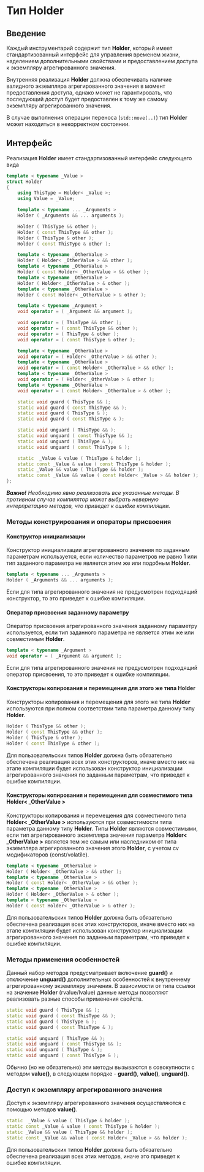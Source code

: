 # Тип Holder

## Введение

Каждый инструментарий содержит тип **Holder**, который имеет стандартизованный интерфейс для управления временем жизни, наделением дополнительными свойствами и предоставлением доступа к экземпляру агрегированного значения.

Внутренняя реализация **Holder** должна обеспечивать наличие валидного экземпляра агрегированного значения в момент предоставления доступа, однако может не гарантировать, что последующий доступ будет предоставлен к тому же самому экземпляру агрегированного значения.

В случае выполнения операции переноса (`std::move(..)`) тип **Holder** может находиться в некорректном состоянии.

## Интерфейс

Реализация **Holder** имеет стандартизованный интерфейс следующего вида

```cpp
template < typename _Value >
struct Holder
{
    using ThisType = Holder< _Value >;
    using Value = _Value;

    template < typename ... _Arguments >
    Holder ( _Arguments && ... arguments );

    Holder ( ThisType && other );
    Holder ( const ThisType && other );
    Holder ( ThisType & other );
    Holder ( const ThisType & other );

    template < typename _OtherValue >
    Holder ( Holder< _OtherValue > && other );
    template < typename _OtherValue >
    Holder ( const Holder< _OtherValue > && other );
    template < typename _OtherValue >
    Holder ( Holder< _OtherValue > & other );
    template < typename _OtherValue >
    Holder ( const Holder< _OtherValue > & other );

    template < typename _Argument >
    void operator = ( _Argument && argument );

    void operator = ( ThisType && other );
    void operator = ( const ThisType && other );
    void operator = ( ThisType & other );
    void operator = ( const ThisType & other );

    template < typename _OtherValue >
    void operator = ( Holder< _OtherValue > && other );
    template < typename _OtherValue >
    void operator = ( const Holder< _OtherValue > && other );
    template < typename _OtherValue >
    void operator = ( Holder< _OtherValue > & other );
    template < typename _OtherValue >
    void operator = ( const Holder< _OtherValue > & other );

    static void guard ( ThisType && );
    static void guard ( const ThisType && );
    static void guard ( ThisType & );
    static void guard ( const ThisType & );

    static void unguard ( ThisType && );
    static void unguard ( const ThisType && );
    static void unguard ( ThisType & );
    static void unguard ( const ThisType & );

    static  _Value & value ( ThisType & holder );
    static const _Value & value ( const ThisType & holder );
    static _Value && value ( ThisType && holder );
    static const _Value && value ( const Holder< _Value > && holder );
};
```

***Важно!*** *Необходимо явно реализовать все указанные методы. В противном случае компилятор может выбрать неверную интерпретацию методов, что приведет к ошибке компиляции.*

### Методы конструирования и операторы присвоения

#### Конструктор инициализации

Конструктор инициализации агрегированного значения по заданным параметрам используется, если количество параметров не равно 1 или тип заданного параметра не является этим же или подобным **Holder**.

```cpp
template < typename ... _Arguments >
Holder ( _Arguments && ... arguments );
```

Если для типа агрегированного значения не предусмотрен подходящий конструктор, то это приведет к ошибке компиляции.

#### Оператор присвоения заданному параметру

Оператор присвоения агрегированного значения заданному параметру используется, если тип заданного параметра не является этим же или совместимым **Holder**.

```cpp
template < typename _Argument >
void operator = ( _Argument && argument );
```
Если для типа агрегированного значения не предусмотрен подходящий оператор присвоения, то это приведет к ошибке компиляции.

#### Конструкторы копирования и перемещения для этого же типа Holder

Конструкторы копирования и перемещения для этого же типа **Holder** используются при полном соответствии типа параметра данному типу **Holder**.

```cpp
Holder ( ThisType && other );
Holder ( const ThisType && other );
Holder ( ThisType & other );
Holder ( const ThisType & other );
```

Для пользовательских типов **Holder** должна быть обязательно обеспечена реализация всех этих конструкторов, иначе вместо них на этапе компиляции будет использован конструктор инициализации агрегированного значения по заданным параметрам, что приведет к ошибке компиляции.

#### Конструкторы копирования и перемещения для совместимого типа Holder< _OtherValue >

Конструкторы копирования и перемещения для совместимого типа **Holder< _OtherValue >** используются при совместимости типа параметра данному типу **Holder**. Типы **Holder** являются совместимыми, если тип агрегированного экземпляра значения параметра **Holder< _OtherValue >** является тем же самым или наследником от типа экземпляра агрегированного значения этого **Holder**, с учетом cv модификаторов (const/volatile).

```cpp
template < typename _OtherValue >
Holder ( Holder< _OtherValue > && other );
template < typename _OtherValue >
Holder ( const Holder< _OtherValue > && other );
template < typename _OtherValue >
Holder ( Holder< _OtherValue > & other );
template < typename _OtherValue >
Holder ( const Holder< _OtherValue > & other );
```

Для пользовательских типов **Holder** должна быть обязательно обеспечена реализация всех этих конструкторов, иначе вместо них на этапе компиляции будет использован конструктор инициализации агрегированного значения по заданным параметрам, что приведет к ошибке компиляции.

### Методы применения особенностей

Данный набор методов предусматривает включение **guard()** и отключение **unguard()** дополнительных особенностей к внутреннему агрегированному экземпляру значения. В зависимости от типа ссылки на значение **Holder** (rvalue/lvalue) данные методы позволяют реализовать разные способы применения свойств.

```cpp
static void guard ( ThisType && );
static void guard ( const ThisType && );
static void guard ( ThisType & );
static void guard ( const ThisType & );

static void unguard ( ThisType && );
static void unguard ( const ThisType && );
static void unguard ( ThisType & );
static void unguard ( const ThisType & );
```

Обычно (но не обязательно) эти методы вызываются в совокупности с методом **value()**, в следующем порядке - **guard()**, **value()**, **unguard()**.

### Доступ к экземпляру агрегированного значения

Доступ к экземпляру агрегированного значения осуществляются с помощью методов **value()**.

```cpp
static  _Value & value ( ThisType & holder );
static const _Value & value ( const ThisType & holder );
static _Value && value ( ThisType && holder );
static const _Value && value ( const Holder< _Value > && holder );
```

Для пользовательских типов **Holder** должна быть обязательно обеспечена реализация всех этих методов, иначе это приведет к ошибке компиляции.
